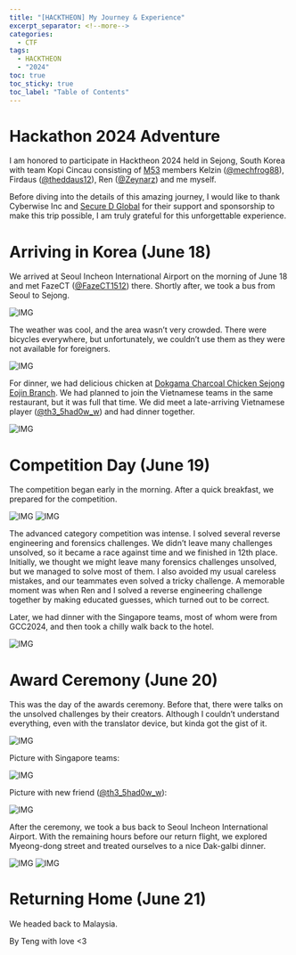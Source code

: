 ```yaml
---
title: "[HACKTHEON] My Journey & Experience"
excerpt_separator: <!--more-->
categories:
  - CTF
tags:
  - HACKTHEON
  - "2024"
toc: true
toc_sticky: true
toc_label: "Table of Contents"
---
```


# Hackathon 2024 Adventure
I am honored to participate in Hacktheon 2024 held in Sejong, South Korea with team Kopi Cincau consisting of [M53](https://ctftime.org/team/211971) members Kelzin ([@mechfrog88](https://twitter.com/mechfrog88)), Firdaus ([@theddaus12](https://twitter.com/theddaus12)), Ren ([@Zeynarz](https://twitter.com/Zeynarz)) and me myself.

Before diving into the details of this amazing journey, I would like to thank Cyberwise Inc and [Secure D Global](https://www.secure-d.tech/) for their support and sponsorship to make this trip possible, I am truly grateful for this unforgettable experience.

<!--more-->

# Arriving in Korea (June 18)
We arrived at Seoul Incheon International Airport on the morning of June 18 and met FazeCT ([@FazeCT1512](https://twitter.com/FazeCT1512)) there. Shortly after, we took a bus from Seoul to Sejong.

![IMG](/assets/images/hacktheon2024-journey/hacktheon.jpg)

The weather was cool, and the area wasn’t very crowded. There were bicycles everywhere, but unfortunately, we couldn’t use them as they were not available for foreigners.

![IMG](/assets/images/hacktheon2024-journey/hacktheon2.jpg)

For dinner, we had delicious chicken at [Dokgama Charcoal Chicken Sejong Eojin Branch](https://naver.me/GJT0cev9). We had planned to join the Vietnamese teams in the same restaurant, but it was full that time. We did meet a late-arriving Vietnamese player ([@th3_5had0w_w](https://twitter.com/th3_5had0w_w)) and had dinner together.

![IMG](/assets/images/hacktheon2024-journey/hacktheon3.jpg)

# Competition Day (June 19)
The competition began early in the morning. After a quick breakfast, we prepared for the competition.

![IMG](/assets/images/hacktheon2024-journey/hacktheon4.jpg)
![IMG](/assets/images/hacktheon2024-journey/hacktheon5.jpg)

The advanced category competition was intense. I solved several reverse engineering and forensics challenges. We didn’t leave many challenges unsolved, so it became a race against time and we finished in 12th place. Initially, we thought we might leave many forensics challenges unsolved, but we managed to solve most of them. I also avoided my usual careless mistakes, and our teammates even solved a tricky challenge. A memorable moment was when Ren and I solved a reverse engineering challenge together by making educated guesses, which turned out to be correct.

Later, we had dinner with the Singapore teams, most of whom were from GCC2024, and then took a chilly walk back to the hotel.

![IMG](/assets/images/hacktheon2024-journey/hacktheon6.jpg)

# Award Ceremony (June 20)
This was the day of the awards ceremony. Before that, there were talks on the unsolved challenges by their creators. Although I couldn’t understand everything, even with the translator device, but kinda got the gist of it.

![IMG](/assets/images/hacktheon2024-journey/hacktheon7.jpg)

Picture with Singapore teams:

![IMG](/assets/images/hacktheon2024-journey/hacktheon8.jpg)

Picture with new friend ([@th3_5had0w_w](https://twitter.com/th3_5had0w_w)):

![IMG](/assets/images/hacktheon2024-journey/th3_5had0w.jpg)

After the ceremony, we took a bus back to Seoul Incheon International Airport. With the remaining hours before our return flight, we explored Myeong-dong street and treated ourselves to a nice Dak-galbi dinner.

![IMG](/assets/images/hacktheon2024-journey/hacktheon9.jpg)
![IMG](/assets/images/hacktheon2024-journey/hacktheon10.jpg)

# Returning Home (June 21)
We headed back to Malaysia.

By Teng with love <3